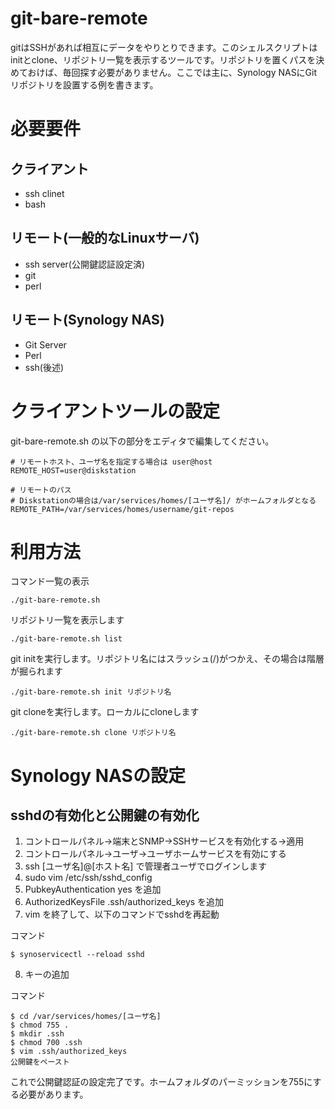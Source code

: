# git-bare-remote

gitはSSHがあれば相互にデータをやりとりできます。このシェルスクリプトは initとclone、リポジトリ一覧を表示するツールです。リポジトリを置くパスを決めておけば、毎回探す必要がありません。ここでは主に、Synology NASにGitリポジトリを設置する例を書きます。

# 必要要件

## クライアント

* ssh clinet
* bash

## リモート(一般的なLinuxサーバ)

* ssh server(公開鍵認証設定済)
* git
* perl

## リモート(Synology NAS)

* Git Server
* Perl
* ssh(後述)

# クライアントツールの設定

git-bare-remote.sh の以下の部分をエディタで編集してください。

	# リモートホスト、ユーザ名を指定する場合は user@host
	REMOTE_HOST=user@diskstation
	
	# リモートのパス
	# Diskstationの場合は/var/services/homes/[ユーザ名]/ がホームフォルダとなる
	REMOTE_PATH=/var/services/homes/username/git-repos

# 利用方法

コマンド一覧の表示

	./git-bare-remote.sh

リポジトリ一覧を表示します

	./git-bare-remote.sh list

git initを実行します。リポジトリ名にはスラッシュ(/)がつかえ、その場合は階層が掘られます

	./git-bare-remote.sh init リポジトリ名


git cloneを実行します。ローカルにcloneします

	./git-bare-remote.sh clone リポジトリ名

# Synology NASの設定

## sshdの有効化と公開鍵の有効化

1. コントロールパネル→端末とSNMP→SSHサービスを有効化する→適用
2. コントロールパネル→ユーザ→ユーザホームサービスを有効にする
3. ssh [ユーザ名]@[ホスト名] で管理者ユーザでログインします
4. sudo vim /etc/ssh/sshd_config
5. PubkeyAuthentication yes を追加
6. AuthorizedKeysFile .ssh/authorized_keys を追加
7. vim を終了して、以下のコマンドでsshdを再起動

コマンド

	$ synoservicectl --reload sshd

8. キーの追加

コマンド

	$ cd /var/services/homes/[ユーザ名]
	$ chmod 755 .
	$ mkdir .ssh
	$ chmod 700 .ssh
	$ vim .ssh/authorized_keys
	公開鍵をペースト

これで公開鍵認証の設定完了です。ホームフォルダのパーミッションを755にする必要があります。


